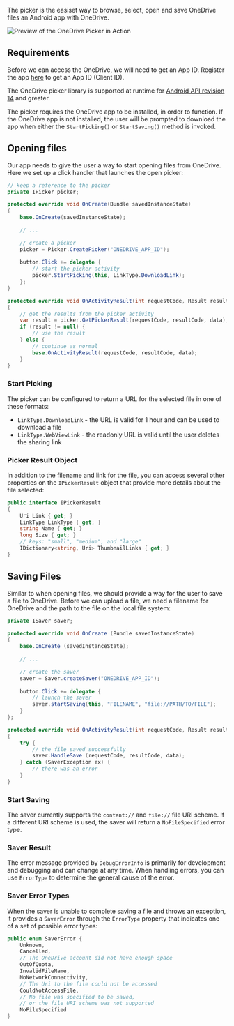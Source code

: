 The picker is the easiset way to browse, select, open and save OneDrive files an Android app with OneDrive.

![Preview of the OneDrive Picker in Action](https://github.com/mattleibow/Microsoft-Live-SDK-Bindings/raw/master/component/images/android-picker-saver.png)

## Requirements

Before we can access the OneDrive, we will need to get an App ID. Register the app [here](https://account.live.com/developers/applications) to get an App ID (Client ID).

The OneDrive picker library is supported at runtime for [Android API revision 14](http://source.android.com/source/build-numbers.html) and greater.

The picker requires the OneDrive app to be installed, in order to function. If the OneDrive app is not installed, the user will be prompted to download the app when either the `StartPicking()` or `StartSaving()` method is invoked.

## Opening files

Our app needs to give the user a way to start opening files from OneDrive. Here we set up a click handler that launches the open picker:

```csharp
// keep a reference to the picker
private IPicker picker;

protected override void OnCreate(Bundle savedInstanceState)
{
    base.OnCreate(savedInstanceState);
    
    // ...

    // create a picker
    picker = Picker.CreatePicker("ONEDRIVE_APP_ID");
    
    button.Click += delegate {
        // start the picker activity
        picker.StartPicking(this, LinkType.DownloadLink);
    };
}

protected override void OnActivityResult(int requestCode, Result resultCode, Intent data)
{
    // get the results from the picker activity
    var result = picker.GetPickerResult(requestCode, resultCode, data);
    if (result != null) {
        // use the result
    } else {
        // continue as normal
        base.OnActivityResult(requestCode, resultCode, data);
    }
}
```

### Start Picking

The picker can be configured to return a URL for the selected file in one of these
formats:

 - `LinkType.DownloadLink` - the URL is valid for 1 hour and can be used to download a file
 - `LinkType.WebViewLink` - the readonly URL is valid until the user deletes the sharing link

### Picker Result Object
In addition to the filename and link for the file, you can access several other properties on the `IPickerResult` object that provide more details about the file selected:

```csharp
public interface IPickerResult
{
    Uri Link { get; }
    LinkType LinkType { get; }
    string Name { get; }
    long Size { get; }
    // keys: "small", "medium", and "large"
    IDictionary<string, Uri> ThumbnailLinks { get; }
}
```

## Saving Files

Similar to when opening files, we should provide a way for the user to save a file to OneDrive. Before we can upload a file, we need a filename for OneDrive and the path to the file on the local file system:

```csharp
private ISaver saver;

protected override void OnCreate (Bundle savedInstanceState)
{
    base.OnCreate (savedInstanceState);
    
    // ...

    // create the saver
    saver = Saver.createSaver("ONEDRIVE_APP_ID");
    
    button.Click += delegate {
        // launch the saver
        saver.startSaving(this, "FILENAME", "file://PATH/TO/FILE");
    }
};

protected override void OnActivityResult(int requestCode, Result resultCode, Intent data)
{
    try {
        // the file saved successfully
        saver.HandleSave (requestCode, resultCode, data);
    } catch (SaverException ex) {
        // there was an error
    }
}
```

### Start Saving

The saver currently supports the `content://` and `file://` file URI scheme. If a different URI scheme is used, the saver will return a `NoFileSpecified` error type.

### Saver Result

The error message provided by `DebugErrorInfo` is primarily for development and debugging and can change at any time. When handling errors, you can use `ErrorType` to determine the general cause of the error.


### Saver Error Types

When the saver is unable to complete saving a file and throws an exception, it provides a `SaverError` through the `ErrorType` property that indicates one of a set of possible error types:

```csharp
public enum SaverError {
    Unknown,
    Cancelled,
    // The OneDrive account did not have enough space
    OutOfQuota,
    InvalidFileName,
    NoNetworkConnectivity,
    // The Uri to the file could not be accessed
    CouldNotAccessFile,
    // No file was specified to be saved, 
    // or the file URI scheme was not supported
    NoFileSpecified
}
```


